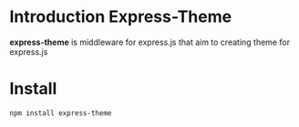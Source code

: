 Introduction Express-Theme
=============

**express-theme** is middleware for express.js that aim to creating theme for express.js

# Install #

	npm install express-theme

